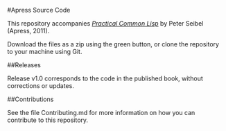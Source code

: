 #Apress Source Code

This repository accompanies [*Practical Common Lisp*](http://www.apress.com/9781430242901) by Peter Seibel (Apress, 2011).

[comment]: #cover

Download the files as a zip using the green button, or clone the repository to your machine using Git.

##Releases

Release v1.0 corresponds to the code in the published book, without corrections or updates.

##Contributions

See the file Contributing.md for more information on how you can contribute to this repository.

